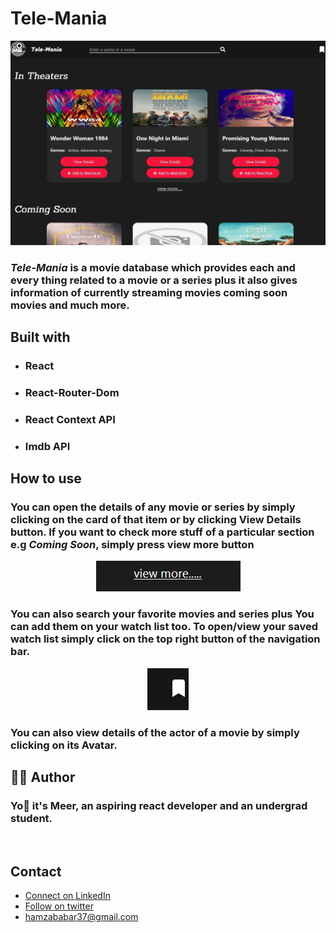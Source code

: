 # Tele-Mania

![something went wrong](./READMEImages/MainPage.jpg)

### *Tele-Mania* is a movie database which provides each and every thing related to a movie or a series plus it also gives information of  currently streaming movies coming soon movies and much more.
## Built with
   - ### React 
   - ### React-Router-Dom
   - ### React Context API
   - ### Imdb API

## How to use

### You can open the details of any movie or series by simply clicking on the card of that item or by clicking **View Details** button. If you want to check more stuff of a particular section e.g *Coming Soon*, simply press **view more** button 
<div align= "center" >

 ![something went wrong](./READMEImages/View-More.png) 
 
 </div>

### You can also search your favorite movies and series plus You can add them on your watch list too. To open/view your saved watch list simply click on the top right button of the navigation bar.  

<div align= "center" >

 ![something went wrong](./READMEImages/watchListButton.png) 
 
 </div>

 ### You can also view details of the actor of a movie by simply clicking on its Avatar.

## 👨‍💻 Author

### Yo👋 it's Meer, an aspiring react developer and an undergrad student. 
<br />

## Contact 
- [Connect on LinkedIn](https://www.linkedin.com/in/meerhamza1421/)
- [Follow on twitter](twitter.com/meerHamza1421)
- [hamzababar37@gmail.com](hamzababar37@gmail.com)
